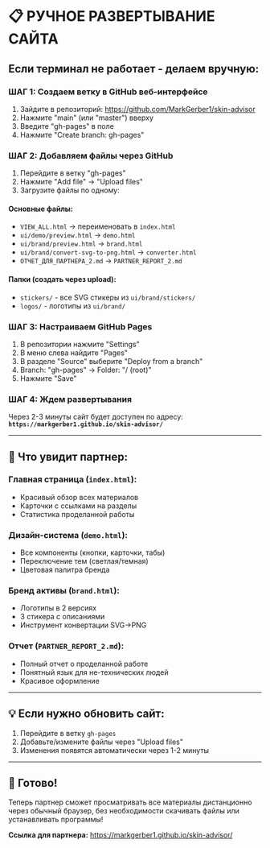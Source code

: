 # 📋 РУЧНОЕ РАЗВЕРТЫВАНИЕ САЙТА

## Если терминал не работает - делаем вручную:

### ШАГ 1: Создаем ветку в GitHub веб-интерфейсе
1. Зайдите в репозиторий: https://github.com/MarkGerber1/skin-advisor
2. Нажмите "main" (или "master") вверху
3. Введите "gh-pages" в поле
4. Нажмите "Create branch: gh-pages"

### ШАГ 2: Добавляем файлы через GitHub
1. Перейдите в ветку "gh-pages"
2. Нажмите "Add file" → "Upload files"
3. Загрузите файлы по одному:

#### Основные файлы:
- `VIEW_ALL.html` → переименовать в `index.html`
- `ui/demo/preview.html` → `demo.html`
- `ui/brand/preview.html` → `brand.html`
- `ui/brand/convert-svg-to-png.html` → `converter.html`
- `ОТЧЕТ_ДЛЯ_ПАРТНЕРА_2.md` → `PARTNER_REPORT_2.md`

#### Папки (создать через upload):
- `stickers/` - все SVG стикеры из `ui/brand/stickers/`
- `logos/` - логотипы из `ui/brand/`

### ШАГ 3: Настраиваем GitHub Pages
1. В репозитории нажмите "Settings"
2. В меню слева найдите "Pages"
3. В разделе "Source" выберите "Deploy from a branch"
4. Branch: "gh-pages" → Folder: "/ (root)"
5. Нажмите "Save"

### ШАГ 4: Ждем развертывания
Через 2-3 минуты сайт будет доступен по адресу:
**`https://markgerber1.github.io/skin-advisor/`**

---

## 🎯 Что увидит партнер:

### Главная страница (`index.html`):
- Красивый обзор всех материалов
- Карточки с ссылками на разделы
- Статистика проделанной работы

### Дизайн-система (`demo.html`):
- Все компоненты (кнопки, карточки, табы)
- Переключение тем (светлая/темная)
- Цветовая палитра бренда

### Бренд активы (`brand.html`):
- Логотипы в 2 версиях
- 3 стикера с описаниями
- Инструмент конвертации SVG→PNG

### Отчет (`PARTNER_REPORT_2.md`):
- Полный отчет о проделанной работе
- Понятный язык для не-технических людей
- Красивое оформление

---

## 💡 Если нужно обновить сайт:

1. Перейдите в ветку `gh-pages`
2. Добавьте/измените файлы через "Upload files"
3. Изменения появятся автоматически через 1-2 минуты

---

## 🚀 Готово!

Теперь партнер сможет просматривать все материалы дистанционно через обычный браузер, без необходимости скачивать файлы или устанавливать программы!

**Ссылка для партнера:**
https://markgerber1.github.io/skin-advisor/



